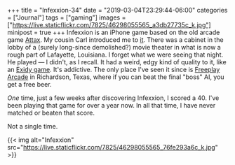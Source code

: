 +++
title = "Infexxion-34"
date = "2019-03-04T23:29:44-06:00"
categories = ["Journal"]
tags = ["gaming"]
images = ["https://live.staticflickr.com/7825/46298055565_a3db27735c_k.jpg"]
minipost = true
+++
Infexxion is an iPhone game based on the old arcade game [Attax](https://en.wikipedia.org/wiki/Ataxx). My cousin Carl introduced me to [it](https://www.youtube.com/watch?v=L-CTpCD-CNc). There was a cabinet in the lobby of a (surely long-since demolished?) movie theater in what is now a rough part of Lafayette, Louisiana. I forget what we were seeing that night. He played — I didn't, as I recall. It had a weird, edgy kind of quality to it, like an [Exidy game](https://www.youtube.com/watch?v=giobpyH6FnY). It's addictive. The only place I've seen it since is [Freeplay Arcade](http://freeplayrichardson.com/) in Richardson, Texas, where if you can beat the final "boss" AI, you get a free beer. 

*One* time, just a few weeks after discovering Infexxion, I scored a 40. I've been playing that game for over a year now. In all that time, I have never matched or beaten that score.

Not a single time. 

{{< img alt="Infexxion" src="https://live.staticflickr.com/7825/46298055565_76fe293a6c_k.jpg" >}}
